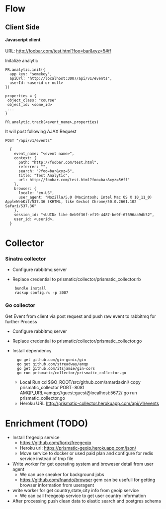 # Flow
## Client Side
#### Javascript client
  URL: http://foobar.com/test.html?foo=bar&xyz=5#ff
  
  Initalize analytic
  
    PR.analytic.init({
      app_key: "somekey",
      apiUrl: "http://localhost:3007/api/v1/events",
      userId: <userid or null>
    })
    
    properties = {
     object_class: "course"
     object_id: <some_id>
     ...
    }
    
    PR.analytic.track(<event_name>,properties)

  It will post following AJAX Request
  
    POST "/api/v1/events" 
  
      {
        event_name: "<event name>",
        context: {
          path: "http://foobar.com/test.html",
          referrer: "",
          search: "?foo=bar&xyz=5",
          title: "Test Analytic",
          url: http://foobar.com/test.html?foo=bar&xyz=5#ff"
        },
        browser: {
          locale: "en-US",
          user_agent: "Mozilla/5.0 (Macintosh; Intel Mac OS X 10_11_0) AppleWebKit/537.36 (KHTML, like Gecko) Chrome/50.0.2661.102 Safari/537.36"
        },
        session_id: "<UUID> like 0eb9f36f-ef19-4487-be9f-67696aa9db52",
        user_id: <userid>,
      }

# Collector
### Sinatra collector        
 - Configure rabbitmq server
 - Replace credential to prismatic/collector/prismatic_collector.rb
 
        bundle install
        rackup config.ru -p 3007

### Go collector
Get Event from client via post request and push raw event to rabbitmq for further Process    

* Configure rabbitmq server
* Replace credential to prismatic/collector/prismatic_collector.go
* Install dependency
 
        go get github.com/gin-gonic/gin
        go get github.com/streadway/amqp
        go get github.com/itsjamie/gin-cors
        go run prismatic/collector/prismatic_collector.go
  * Local Run
    cd $GO_ROOT/src/github.com/amardaxini/
    copy prismatic_collector
    PORT=8081 AMQP_URL=amqp://guest:guest@localhost:5672/ go run prismatic_collector.go
  * Heroku URL
    http://prismatic-collector.herokuapp.com/api/v1/events
               

# Enrichment (TODO)
* Install fregeoip service 
  * https://github.com/fiorix/freegeoip
  * Heroku url: https://prismatic-geoip.herokuapp.com/json/<ip-address>
  * Move service to docker or used paid plan and configure for redis service instead of tmp file
* Write worker for get operating system and broweser detail from user agent
  * We can use sneaker for background jobs
  * https://github.com/fnando/browser gem can be usefull for getting browser information from useragent
* write worker for get country,state,city info from geoip service
  * We can call freegeoip service to get user country information
* After processing push clean data to elastic search and postgres schema

